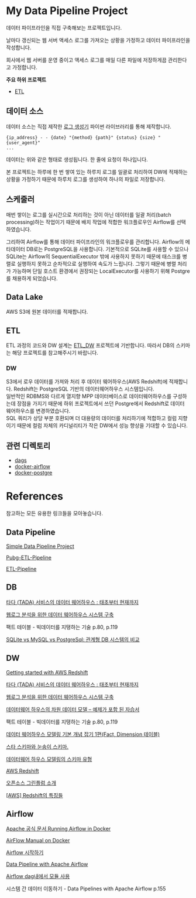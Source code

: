 # My Data Pipeline Project
데이터 파이프라인을 직접 구축해보는 프로젝트입니다.

날마다 갱신되는 웹 서버 액세스 로그를 가져오는 상황을 가정하고 데이터 파이프라인을 작성합니다.

회사에서 웹 서버를 운영 중이고 액세스 로그를 매일 다른 파일에 저장하게끔 관리한다고 가정합니다. 

**주요 하위 프로젝트**
- [ETL](https://github.com/yangju0411/etl_dw)

## 데이터 소스
데이터 소스는 직접 제작한 [로그 생성기](https://github.com/yangju0411/log_generator) 파이썬 라이브러리를 통해 제작합니다.

```
{ip_address} - - {date} "{method} {path}" {status} {size} "{user_agent}"
...
```
데이터는 위와 같은 형태로 생성됩니다. 한 줄에 요청이 하나입니다.

본 프로젝트는 하루에 한 번 쌓여 있는 하루치 로그를 일괄로 처리하여 DW에 적재하는 상황을 가정하기 때문에 하루치 로그를 생성하여 하나의 파일로 저장합니다.

## 스케줄러
매번 쌓이는 로그를 실시간으로 처리하는 것이 아닌 데이터를 일괄 처리(batch processing)하는 작업이기 때문에 배치 작업에 적합한 워크플로우인 Airflow를 선택하였습니다. 

그리하여 Airflow를 통해 데이터 파이프라인의 워크플로우를 관리합니다. Airflow의 메타데이터 DB로는 PostgreSQL을 사용합니다. 기본적으로 SQLite를 사용할 수 있으나 SQLite는 Airflow의 SequentialExecutor 밖에 사용하지 못하기 때문에 태스크를 병렬로 실행하지 못하고 순차적으로 실행하여 속도가 느립니다. 그렇기 때문에 병렬 처리가 가능하며 단일 호스트 환경에서 권장되는 LocalExecutor를 사용하기 위해 Postgre를 채용하게 되었습니다.

## Data Lake
AWS S3에 원본 데이터를 적재합니다. 

## ETL
ETL 과정의 코드와 DW 설계는 [ETL_DW](https://github.com/yangju0411/etl_dw) 프로젝트에 기반합니다. 따라서 DB의 스키마는 해당 프로젝트를 참고해주시기 바랍니다.

### DW
S3에서 로우 데이터를 가져와 처리 후 데이터 웨어하우스(AWS Redshift)에 적재합니다. 
Redshift는 PostgreSQL 기반의 데이터웨어하우스 시스템입니다.<br>
일반적인 RDBMS와 다르게 열지향 MPP 데이터베이스로 데이터웨어하우스를 구성하는데 장점을 가지기 때문에 하위 프로젝트에서 쓰던 Postgre에서 Redshift로 데이터 웨어하우스를 변경하였습니다.<br>
SQL 쿼리가 상당 부분 호환되며 더 대용량의 데이터를 처리하기에 적합하고 컬럼 지향이기 때문에 컬럼 자체의 카디널리티가 작은 DW에서 성능 향상을 기대할 수 있습니다.


## 관련 디렉토리
- [dags](/docker_airflow/dags/)
- [docker-airflow](/docker_airflow/)
- [docker-postgre](/docker_postgre/)

# References
참고하는 모든 유용한 링크들을 모아놓습니다.

## Data Pipeline
[Simple Data Pipeline Project](https://github.com/yansfil/grab-data-world)

[Pubg-ETL-Pipeline](https://github.com/danielgyu/Pubg-ETL-Pipeline)

[ETL-Pipeline](https://github.com/renatootescu/ETL-pipeline)

## DB
[타다 (TADA) 서비스의 데이터 웨어하우스 : 태초부터 현재까지](https://speakerdeck.com/vcnc/tada-tada-seobiseuyi-deiteo-weeohauseu-taecobuteo-hyeonjaeggaji?slide=29)

[웹로그 분석을 위한 데이터 웨어하우스 시스템 구축](http://koreascience.kr/article/CFKO201035751420664.page?&lang=ko)

팩트 테이블 - 빅데이터를 지탱하는 기술 p.80, p.119

[SQLite vs MySQL vs PostgreSql: 관계형 DB 시스템의 비교](https://smoh.tistory.com/370)

## DW
[Getting started with AWS Redshift](https://docs.aws.amazon.com/redshift/latest/gsg/getting-started.html)

[타다 (TADA) 서비스의 데이터 웨어하우스 : 태초부터 현재까지](https://speakerdeck.com/vcnc/tada-tada-seobiseuyi-deiteo-weeohauseu-taecobuteo-hyeonjaeggaji?slide=29)

[웹로그 분석을 위한 데이터 웨어하우스 시스템 구축](http://koreascience.kr/article/CFKO201035751420664.page?&lang=ko)

[데이터웨어 하우스의 차원 데이터 모델 – 예제가 포함 된 자습서](https://ko.myservername.com/dimensional-data-model-data-warehouse-tutorial-with-examples)

팩트 테이블 - 빅데이터를 지탱하는 기술 p.80, p.119

[데이터 웨어하우스 모델링 기본 개념 잡기 1편(Fact, Dimension 테이블)](https://datalibrary.tistory.com/43)

[스타 스키마와 눈송이 스키마.](https://snowturtle93.github.io/posts/%EC%8A%A4%ED%83%80-%EC%8A%A4%ED%82%A4%EB%A7%88%EC%99%80-%EB%88%88%EC%86%A1%EC%9D%B4-%EC%8A%A4%ED%82%A4%EB%A7%88/)

[데이터웨어 하우스 모델링의 스키마 유형](https://ko.myservername.com/schema-types-data-warehouse-modeling-star-snowflake-schema)

[AWS Redshift](https://mktg-apac.s3-ap-southeast-1.amazonaws.com/AWS+Summit+Online+Korea/Track5_Session5_Data+Lake+%ED%99%98%EA%B2%BD%EC%97%90%EC%84%9C+Amazon+Redshift+Spectrum%EC%9D%84+%EC%9D%B4%EC%9A%A9%ED%95%9C+%EB%8C%80%EB%9F%89+%EB%8D%B0%EC%9D%B4%ED%84%B0+%ED%99%9C%EC%9A%A9+-+%EC%8A%A4%EB%A7%88%ED%8A%B8%ED%8C%A9%ED%86%A0%EB%A6%AC+%EC%9B%A8%EC%96%B4%ED%95%98%EC%9A%B0%EC%8A%A4+%EA%B5%AC%EC%B6%95+%EC%82%AC%EB%A1%80+%EC%86%8C%EA%B0%9C.pdf)

[오픈소스 그린플럼 소개](http://www.itdaily.kr/news/articleView.html?idxno=89798)

[[AWS] Redshift의 특징들](https://jaemunbro.medium.com/aws-redshift-%EA%B8%B0%EC%B4%88%EC%A7%80%EC%8B%9D-987aedcb2830)

## Airflow
[Apache 공식 문서 Running Airflow in Docker](https://airflow.apache.org/docs/apache-airflow/stable/start/docker.html)

[AirFlow Manual on Docker](https://dorumugs.tistory.com/entry/AirFlow-Manual-on-Docker-stage-install)

[Airflow 시작하기](https://lsjsj92.tistory.com/631)

[Data Pipeline with Apache Airflow](https://github.com/K9Ns/data-pipelines-with-apache-airflow)

[Airflow dag내에서 모듈 사용](https://myohyun.tistory.com/318)

시스템 간 데이터 이동하기 - Data Pipelines with Apache Airflow p.155